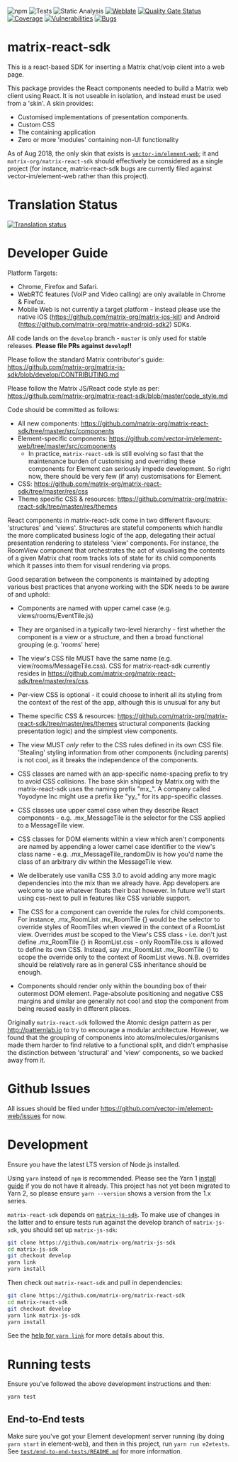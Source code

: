 ![npm](https://img.shields.io/npm/v/matrix-react-sdk)
![Tests](https://github.com/matrix-org/matrix-react-sdk/actions/workflows/tests.yml/badge.svg)
![Static Analysis](https://github.com/matrix-org/matrix-react-sdk/actions/workflows/static_analysis.yaml/badge.svg)
[![Weblate](https://translate.element.io/widgets/element-web/-/matrix-react-sdk/svg-badge.svg)](https://translate.element.io/engage/element-web/)
[![Quality Gate Status](https://sonarcloud.io/api/project_badges/measure?project=matrix-react-sdk&metric=alert_status)](https://sonarcloud.io/summary/new_code?id=matrix-react-sdk)
[![Coverage](https://sonarcloud.io/api/project_badges/measure?project=matrix-react-sdk&metric=coverage)](https://sonarcloud.io/summary/new_code?id=matrix-react-sdk)
[![Vulnerabilities](https://sonarcloud.io/api/project_badges/measure?project=matrix-react-sdk&metric=vulnerabilities)](https://sonarcloud.io/summary/new_code?id=matrix-react-sdk)
[![Bugs](https://sonarcloud.io/api/project_badges/measure?project=matrix-react-sdk&metric=bugs)](https://sonarcloud.io/summary/new_code?id=matrix-react-sdk)

matrix-react-sdk
================

This is a react-based SDK for inserting a Matrix chat/voip client into a web page.

This package provides the React components needed to build a Matrix web client
using React.  It is not useable in isolation, and instead must be used from
a 'skin'. A skin provides:
 * Customised implementations of presentation components.
 * Custom CSS
 * The containing application
 * Zero or more 'modules' containing non-UI functionality

As of Aug 2018, the only skin that exists is [`vector-im/element-web`](https://github.com/vector-im/element-web/); it and
`matrix-org/matrix-react-sdk` should effectively
be considered as a single project (for instance, matrix-react-sdk bugs
are currently filed against vector-im/element-web rather than this project).

Translation Status
==================
[![Translation status](https://translate.element.io/widgets/element-web/-/multi-auto.svg)](https://translate.element.io/engage/element-web/?utm_source=widget)

Developer Guide
===============

Platform Targets:
 * Chrome, Firefox and Safari.
 * WebRTC features (VoIP and Video calling) are only available in Chrome & Firefox.
 * Mobile Web is not currently a target platform - instead please use the native
   iOS (https://github.com/matrix-org/matrix-ios-kit) and Android
   (https://github.com/matrix-org/matrix-android-sdk2) SDKs.

All code lands on the `develop` branch - `master` is only used for stable releases.
**Please file PRs against `develop`!!**

Please follow the standard Matrix contributor's guide:
https://github.com/matrix-org/matrix-js-sdk/blob/develop/CONTRIBUTING.md

Please follow the Matrix JS/React code style as per:
https://github.com/matrix-org/matrix-react-sdk/blob/master/code_style.md

Code should be committed as follows:
 * All new components: https://github.com/matrix-org/matrix-react-sdk/tree/master/src/components
 * Element-specific components: https://github.com/vector-im/element-web/tree/master/src/components
   * In practice, `matrix-react-sdk` is still evolving so fast that the maintenance
     burden of customising and overriding these components for Element can seriously
     impede development.  So right now, there should be very few (if any) customisations for Element.
 * CSS: https://github.com/matrix-org/matrix-react-sdk/tree/master/res/css
 * Theme specific CSS & resources: https://github.com/matrix-org/matrix-react-sdk/tree/master/res/themes

React components in matrix-react-sdk come in two different flavours:
'structures' and 'views'.  Structures are stateful components which handle the
more complicated business logic of the app, delegating their actual presentation
rendering to stateless 'view' components.  For instance, the RoomView component
that orchestrates the act of visualising the contents of a given Matrix chat room
tracks lots of state for its child components which it passes into them for visual
rendering via props.

Good separation between the components is maintained by adopting various best
practices that anyone working with the SDK needs to be aware of and uphold:

  * Components are named with upper camel case (e.g. views/rooms/EventTile.js)

  * They are organised in a typically two-level hierarchy - first whether the
    component is a view or a structure, and then a broad functional grouping
    (e.g. 'rooms' here)

  * The view's CSS file MUST have the same name (e.g. view/rooms/MessageTile.css).
    CSS for matrix-react-sdk currently resides in
    https://github.com/matrix-org/matrix-react-sdk/tree/master/res/css.

  * Per-view CSS is optional - it could choose to inherit all its styling from
    the context of the rest of the app, although this is unusual for any but
 * Theme specific CSS & resources: https://github.com/matrix-org/matrix-react-sdk/tree/master/res/themes
    structural components (lacking presentation logic) and the simplest view
    components.

  * The view MUST *only* refer to the CSS rules defined in its own CSS file.
    'Stealing' styling information from other components (including parents)
    is not cool, as it breaks the independence of the components.

  * CSS classes are named with an app-specific name-spacing prefix to try to avoid
    CSS collisions.  The base skin shipped by Matrix.org with the matrix-react-sdk
    uses the naming prefix "mx_".  A company called Yoyodyne Inc might use a
    prefix like "yy_" for its app-specific classes.

  * CSS classes use upper camel case when they describe React components - e.g.
    .mx_MessageTile is the selector for the CSS applied to a MessageTile view.

  * CSS classes for DOM elements within a view which aren't components are named
    by appending a lower camel case identifier to the view's class name - e.g.
    .mx_MessageTile_randomDiv is how you'd name the class of an arbitrary div
    within the MessageTile view.

  * We deliberately use vanilla CSS 3.0 to avoid adding any more magic
    dependencies into the mix than we already have.  App developers are welcome
    to use whatever floats their boat however.  In future we'll start using
    css-next to pull in features like CSS variable support.

  * The CSS for a component can override the rules for child components.
    For instance, .mx_RoomList .mx_RoomTile {} would be the selector to override
    styles of RoomTiles when viewed in the context of a RoomList view.
    Overrides *must* be scoped to the View's CSS class - i.e. don't just define
    .mx_RoomTile {} in RoomList.css - only RoomTile.css is allowed to define its
    own CSS.  Instead, say .mx_RoomList .mx_RoomTile {} to scope the override
    only to the context of RoomList views.  N.B. overrides should be relatively
    rare as in general CSS inheritance should be enough.

  * Components should render only within the bounding box of their outermost DOM
    element. Page-absolute positioning and negative CSS margins and similar are
    generally not cool and stop the component from being reused easily in
    different places.

Originally `matrix-react-sdk` followed the Atomic design pattern as per
http://patternlab.io to try to encourage a modular architecture.  However, we
found that the grouping of components into atoms/molecules/organisms
made them harder to find relative to a functional split, and didn't emphasise
the distinction between 'structural' and 'view' components, so we backed away
from it.

Github Issues
=============

All issues should be filed under https://github.com/vector-im/element-web/issues
for now.

Development
===========

Ensure you have the latest LTS version of Node.js installed.

Using `yarn` instead of `npm` is recommended. Please see the Yarn 1 [install
guide](https://classic.yarnpkg.com/docs/install) if you do not have it
already. This project has not yet been migrated to Yarn 2, so please ensure
`yarn --version` shows a version from the 1.x series.

`matrix-react-sdk` depends on [`matrix-js-sdk`](https://github.com/matrix-org/matrix-js-sdk). To make use of changes in the
latter and to ensure tests run against the develop branch of `matrix-js-sdk`,
you should set up `matrix-js-sdk`:

```bash
git clone https://github.com/matrix-org/matrix-js-sdk
cd matrix-js-sdk
git checkout develop
yarn link
yarn install
```

Then check out `matrix-react-sdk` and pull in dependencies:

```bash
git clone https://github.com/matrix-org/matrix-react-sdk
cd matrix-react-sdk
git checkout develop
yarn link matrix-js-sdk
yarn install
```

See the [help for `yarn link`](https://classic.yarnpkg.com/docs/cli/link) for
more details about this.

Running tests
=============

Ensure you've followed the above development instructions and then:

```bash
yarn test
```

## End-to-End tests

Make sure you've got your Element development server running (by doing `yarn start` in element-web), and then in this project, run `yarn run e2etests`.
See [`test/end-to-end-tests/README.md`](https://github.com/matrix-org/matrix-react-sdk/blob/develop/test/end-to-end-tests/README.md) for more information.
